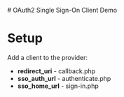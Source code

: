 # OAuth2 Single Sign-On Client Demo

# Setup

Add a client to the provider:

- **redirect_uri** - callback.php
- **sso_auth_url** - authenticate.php
- **sso_home_url** - sign-in.php

